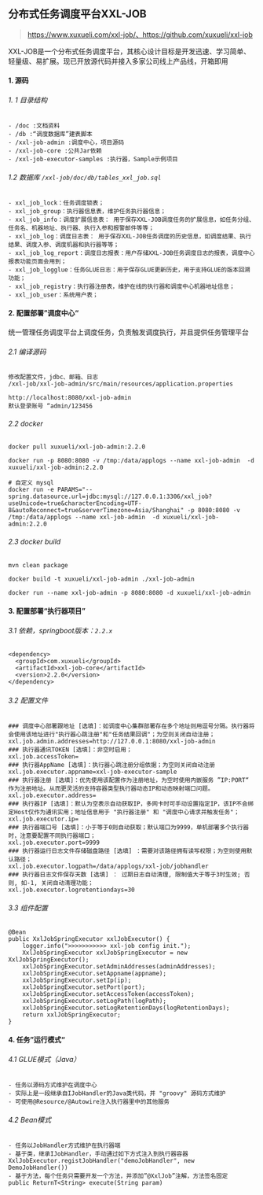## 分布式任务调度平台XXL-JOB

> https://www.xuxueli.com/xxl-job/、https://github.com/xuxueli/xxl-job

XXL-JOB是一个分布式任务调度平台，其核心设计目标是开发迅速、学习简单、轻量级、易扩展。现已开放源代码并接入多家公司线上产品线，开箱即用


#### 1. 源码

###### 1. 1 目录结构

```
- /doc :文档资料
- /db :“调度数据库”建表脚本
- /xxl-job-admin :调度中心，项目源码
- /xxl-job-core :公共Jar依赖
- /xxl-job-executor-samples :执行器，Sample示例项目
```

###### 1.2 数据库  `/xxl-job/doc/db/tables_xxl_job.sql`

```
- xxl_job_lock：任务调度锁表；
- xxl_job_group：执行器信息表，维护任务执行器信息；
- xxl_job_info：调度扩展信息表： 用于保存XXL-JOB调度任务的扩展信息，如任务分组、任务名、机器地址、执行器、执行入参和报警邮件等等；
- xxl_job_log：调度日志表： 用于保存XXL-JOB任务调度的历史信息，如调度结果、执行结果、调度入参、调度机器和执行器等等；
- xxl_job_log_report：调度日志报表：用户存储XXL-JOB任务调度日志的报表，调度中心报表功能页面会用到；
- xxl_job_logglue：任务GLUE日志：用于保存GLUE更新历史，用于支持GLUE的版本回溯功能；
- xxl_job_registry：执行器注册表，维护在线的执行器和调度中心机器地址信息；
- xxl_job_user：系统用户表；
```

#### 2. 配置部署”调度中心“

统一管理任务调度平台上调度任务，负责触发调度执行，并且提供任务管理平台

###### 2.1 编译源码

```
修改配置文件，jdbc、邮箱、日志
/xxl-job/xxl-job-admin/src/main/resources/application.properties

http://localhost:8080/xxl-job-admin 
默认登录账号 “admin/123456
```

###### 2.2 docker

```
docker pull xuxueli/xxl-job-admin:2.2.0

docker run -p 8080:8080 -v /tmp:/data/applogs --name xxl-job-admin  -d xuxueli/xxl-job-admin:2.2.0

# 自定义 mysql
docker run -e PARAMS="--spring.datasource.url=jdbc:mysql://127.0.0.1:3306/xxl_job?useUnicode=true&characterEncoding=UTF-8&autoReconnect=true&serverTimezone=Asia/Shanghai" -p 8080:8080 -v /tmp:/data/applogs --name xxl-job-admin  -d xuxueli/xxl-job-admin:2.2.0
```

###### 2.3 docker build

```
mvn clean package

docker build -t xuxueli/xxl-job-admin ./xxl-job-admin

docker run --name xxl-job-admin -p 8080:8080 -d xuxueli/xxl-job-admin
```

#### 3. 配置部署“执行器项目”

###### 3.1 依赖，springboot版本：`2.2.x`

```
<dependency>
  <groupId>com.xuxueli</groupId>
  <artifactId>xxl-job-core</artifactId>
  <version>2.2.0</version>
</dependency>
```

###### 3.2 配置文件

```
### 调度中心部署跟地址 [选填]：如调度中心集群部署存在多个地址则用逗号分隔。执行器将会使用该地址进行"执行器心跳注册"和"任务结果回调"；为空则关闭自动注册；
xxl.job.admin.addresses=http://127.0.0.1:8080/xxl-job-admin
### 执行器通讯TOKEN [选填]：非空时启用；
xxl.job.accessToken=
### 执行器AppName [选填]：执行器心跳注册分组依据；为空则关闭自动注册
xxl.job.executor.appname=xxl-job-executor-sample
### 执行器注册 [选填]：优先使用该配置作为注册地址，为空时使用内嵌服务 ”IP:PORT“ 作为注册地址。从而更灵活的支持容器类型执行器动态IP和动态映射端口问题。
xxl.job.executor.address=
### 执行器IP [选填]：默认为空表示自动获取IP，多网卡时可手动设置指定IP，该IP不会绑定Host仅作为通讯实用；地址信息用于 "执行器注册" 和 "调度中心请求并触发任务"；
xxl.job.executor.ip=
### 执行器端口号 [选填]：小于等于0则自动获取；默认端口为9999，单机部署多个执行器时，注意要配置不同执行器端口；
xxl.job.executor.port=9999
### 执行器运行日志文件存储磁盘路径 [选填] ：需要对该路径拥有读写权限；为空则使用默认路径；
xxl.job.executor.logpath=/data/applogs/xxl-job/jobhandler
### 执行器日志文件保存天数 [选填] ： 过期日志自动清理, 限制值大于等于3时生效; 否则, 如-1, 关闭自动清理功能；
xxl.job.executor.logretentiondays=30
```

###### 3.3 组件配置

```
@Bean
public XxlJobSpringExecutor xxlJobExecutor() {
    logger.info(">>>>>>>>>>> xxl-job config init.");
    XxlJobSpringExecutor xxlJobSpringExecutor = new XxlJobSpringExecutor();
    xxlJobSpringExecutor.setAdminAddresses(adminAddresses);
    xxlJobSpringExecutor.setAppname(appname);
    xxlJobSpringExecutor.setIp(ip);
    xxlJobSpringExecutor.setPort(port);
    xxlJobSpringExecutor.setAccessToken(accessToken);
    xxlJobSpringExecutor.setLogPath(logPath);
    xxlJobSpringExecutor.setLogRetentionDays(logRetentionDays);
    return xxlJobSpringExecutor;
}
```

#### 4. 任务”运行模式“

###### 4.1 GLUE模式（Java）

```
- 任务以源码方式维护在调度中心
- 实际上是一段继承自IJobHandler的Java类代码，并 "groovy" 源码方式维护
- 可使用@Resource/@Autowire注入执行器里中的其他服务
```

###### 4.2 Bean模式

```
- 任务以JobHandler方式维护在执行器端
- 基于类，继承IJobHandler，手动通过如下方式注入到执行器容器
XxlJobExecutor.registJobHandler("demoJobHandler", new DemoJobHandler())
- 基于方法，每个任务只需要开发一个方法，并添加”@XxlJob”注解，方法签名固定
public ReturnT<String> execute(String param)
```

